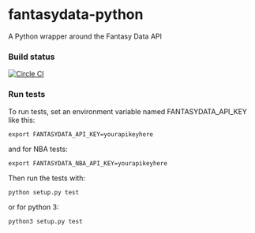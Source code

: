 # fantasydata-python
A Python wrapper around the Fantasy Data API

### Build status
[![Circle CI](https://circleci.com/gh/ffcalculator/fantasydata-python.svg?style=svg&circle-token=05ceba94e40e833d793f0ef9785ed4c82f05cc63)](https://circleci.com/gh/ffcalculator/fantasydata-python)

### Run tests
To run tests, set an environment variable named FANTASYDATA_API_KEY like this:

```export FANTASYDATA_API_KEY=yourapikeyhere```

and for NBA tests:

```export FANTASYDATA_NBA_API_KEY=yourapikeyhere```

Then run the tests with:

```python setup.py test```

or for python 3:

```python3 setup.py test```
